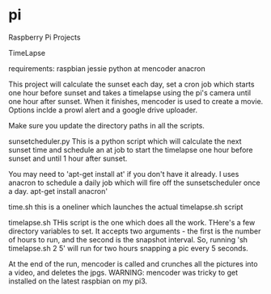 # pi
Raspberry Pi Projects

TimeLapse

requirements:
raspbian jessie
python
at
mencoder
anacron

This project will calculate the sunset each day, set a cron job which starts one hour before sunset and takes a timelapse using the pi's camera until one hour after sunset. When it finishes, mencoder is used to create a movie. Options inclde a prowl alert and a google drive uploader.  

Make sure you update the directory paths in all the scripts.

sunsetcheduler.py
This is a python script which will calculate the next sunset time and schedule an at job to start the timelapse one hour before sunset and until 1 hour after sunset.  

You may need to 'apt-get install at' if you don't have it already.
I uses anacron to schedule a daily job which will fire off the sunsetscheduler once a day. 
apt-get install anacron' 

time.sh 
this is a oneliner which launches the actual timelapse.sh script

timelapse.sh
THis script is the one which does all the work. THere's a few directory variables to set. It accepts two arguments - the first is the number of hours to run, and the second is the snapshot interval.  So, running 'sh timelapse.sh 2 5' will run for two hours snapping a pic every 5 seconds.

At the end of the run, mencoder is called and crunches all the pictures into a video, and deletes the jpgs.  WARNING: mencoder was tricky to get installed on the latest raspbian on my pi3.  

